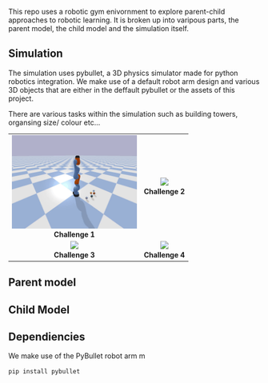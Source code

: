 This repo uses a robotic gym enivornment to explore parent-child approaches to robotic learning. 
It is broken up into varipous parts, the parent model, the child model and the simulation itself.

## Simulation
The simulation uses pybullet, a 3D physics simulator made for python robotics integration. We make use of a default robot arm design and various 3D objects that are either in the deffault pybullet or the assets of this project. 

There are various tasks within the simulation such as building towers, organsing size/ colour etc... 

<table>
  <tr>
    <td align="center">
      <img src="Assets/Gifs/task1_fast.gif" width="250"><br>
      <b>Challenge 1</b>
    </td>
    <td align="center">
      <img src="Assets/Gifs/task2_fast.gif" width="250"><br>
      <b>Challenge 2</b>
    </td>
  </tr>
  <tr>
    <td align="center">
      <img src="Assets/Gifs/task3_fast.gif" width="250"><br>
      <b>Challenge 3</b>
    </td>
    <td align="center">
      <img src="Assets/Gifs/task3_fast.gif" width="250"><br>
      <b>Challenge 4</b>
    </td>
  </tr>
</table>

## Parent model 

## Child Model 


## Dependiencies 
We make use of the PyBullet robot arm m
```
pip install pybullet
```

